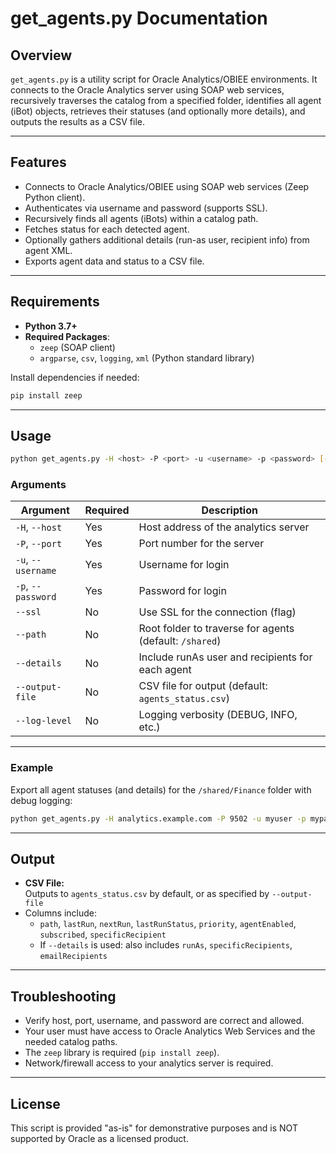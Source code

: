 # get_agents.py Documentation

## Overview

`get_agents.py` is a utility script for Oracle Analytics/OBIEE environments.
It connects to the Oracle Analytics server using SOAP web services, recursively traverses the catalog from a specified folder, identifies all agent (iBot) objects, retrieves their statuses (and optionally more details), and outputs the results as a CSV file.

---

## Features

- Connects to Oracle Analytics/OBIEE using SOAP web services (Zeep Python client).
- Authenticates via username and password (supports SSL).
- Recursively finds all agents (iBots) within a catalog path.
- Fetches status for each detected agent.
- Optionally gathers additional details (run-as user, recipient info) from agent XML.
- Exports agent data and status to a CSV file.

---

## Requirements

- **Python 3.7+**
- **Required Packages**:  
  - `zeep` (SOAP client)
  - `argparse`, `csv`, `logging`, `xml` (Python standard library)

Install dependencies if needed:

```sh
pip install zeep
```

---

## Usage

```sh
python get_agents.py -H <host> -P <port> -u <username> -p <password> [--ssl] [--path <catalog_path>] [--details] [--output-file <filename>] [--log-level <level>]
```

### Arguments

| Argument               | Required | Description                                                |
|------------------------|----------|------------------------------------------------------------|
| `-H`, `--host`         | Yes      | Host address of the analytics server                       |
| `-P`, `--port`         | Yes      | Port number for the server                                 |
| `-u`, `--username`     | Yes      | Username for login                                         |
| `-p`, `--password`     | Yes      | Password for login                                         |
| `--ssl`                | No       | Use SSL for the connection (flag)                          |
| `--path`               | No       | Root folder to traverse for agents (default: `/shared`)    |
| `--details`            | No       | Include runAs user and recipients for each agent           |
| `--output-file`        | No       | CSV file for output (default: `agents_status.csv`)         |
| `--log-level`          | No       | Logging verbosity (DEBUG, INFO, etc.)                      |

---

### Example

Export all agent statuses (and details) for the `/shared/Finance` folder with debug logging:

```sh
python get_agents.py -H analytics.example.com -P 9502 -u myuser -p mypass --ssl --path "/shared/Finance" --details --output-file finance_agents.csv --log-level DEBUG
```

---

## Output

- **CSV File:**  
  Outputs to `agents_status.csv` by default, or as specified by `--output-file`
- Columns include:
  - `path`, `lastRun`, `nextRun`, `lastRunStatus`, `priority`,
    `agentEnabled`, `subscribed`, `specificRecipient`
  - If `--details` is used: also includes `runAs`, `specificRecipients`, `emailRecipients`

---

## Troubleshooting

- Verify host, port, username, and password are correct and allowed.
- Your user must have access to Oracle Analytics Web Services and the needed catalog paths.
- The `zeep` library is required (`pip install zeep`).
- Network/firewall access to your analytics server is required.

---

## License

This script is provided "as-is" for demonstrative purposes and is NOT supported by Oracle as a licensed product.
